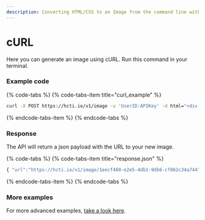 ```yaml
---
description: Converting HTML/CSS to an Image from the command line with cURL.
---
```


# cURL

Here you can generate an image using cURL. Run this command in your terminal.

### Example code

{% code-tabs %}
{% code-tabs-item title="curl\_example" %}
```bash
curl -X POST https://hcti.io/v1/image -u 'UserID:APIKey' -d html="<div class='ping'>Pong ✅</div>" -d css=".ping { padding: 20px; font-family: 'sans-serif'; }"
```
{% endcode-tabs-item %}
{% endcode-tabs %}

### Response

The API will return a json payload with the URL to your new image.

{% code-tabs %}
{% code-tabs-item title="response.json" %}
```javascript
{ "url":"https://hcti.io/v1/image/1eecf460-e2e5-4db1-9db6-cf862c34a744" }
```
{% endcode-tabs-item %}
{% endcode-tabs %}

### More examples

For more advanced examples, [take a look here](../#examples).

